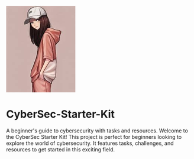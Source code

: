 ![Project Logo](https://github.com/nidahanfi/CyberSec-Starter-Kit/blob/main/OIP.jpg)
# CyberSec-Starter-Kit
A beginner's guide to cybersecurity with tasks and resources.
Welcome to the CyberSec Starter Kit! This project is perfect for beginners looking to explore the world of cybersecurity. It features tasks, challenges, and resources to get started in this exciting field.


